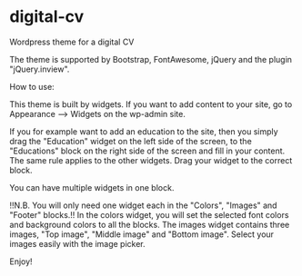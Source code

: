 # digital-cv
Wordpress theme for a digital CV

The theme is supported by Bootstrap, FontAwesome, jQuery and the plugin "jQuery.inview".

How to use:

This theme is built by widgets. If you want to add content to your site,
go to Appearance --> Widgets on the wp-admin site.

If you for example want to add an education to the site, 
then you simply drag the "Education" widget on the left side of the screen, 
to the "Educations" block on the right side of the screen and fill in your content.
The same rule applies to the other widgets. Drag your widget to the correct block.

You can have multiple widgets in one block.

!!N.B. You will only need one widget each in the "Colors", "Images" and "Footer" blocks.!!
In the colors widget, you will set the selected font colors and background colors to all the blocks.
The images widget contains three images, "Top image", "Middle image" and "Bottom image".
Select your images easily with the image picker.

Enjoy!
